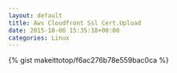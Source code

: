```yaml
---
layout: default                                                                                                              
title: Aws Cloudfront Ssl Cert.Upload                                                                                                                       
date: 2015-10-06 15:35:18+00:00                                                                                                                        
categories: Linux                                                                                                                
---                                                                                                                              
```


{% gist makeittotop/f6ac276b78e559bac0ca %}                                                                                                           

